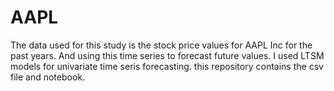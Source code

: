 # AAPL
The data used for this study is the stock price values for AAPL Inc for the past years. And using this time series to forecast future values. I used LTSM models for univariate time seris forecasting. this repository contains the csv file and notebook.
